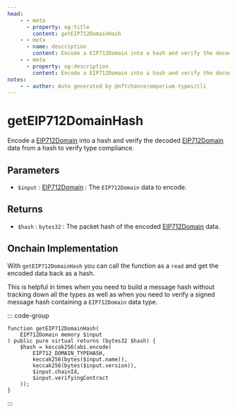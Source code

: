 ```yaml
---
head:
    - - meta
      - property: og:title
        content: getEIP712DomainHash
    - - meta
      - name: description
        content: Encode a EIP712Domain into a hash and verify the decoded data to verify type compliance.
    - - meta
      - property: og:description
        content: Encode a EIP712Domain into a hash and verify the decoded data to verify type compliance.
notes:
    - - author: Auto generated by @nftchance/emporium-types/cli
---
```

        
# getEIP712DomainHash

Encode a [EIP712Domain](/generated/base-types/EIP712Domain) into a hash and verify the decoded [EIP712Domain](/generated/base-types/EIP712Domain) data from a hash to verify type compliance.

## Parameters

- `$input` : [EIP712Domain](/generated/base-types/EIP712Domain) : The `EIP712Domain` data to encode.

## Returns

- `$hash` : `bytes32` : The packet hash of the encoded [EIP712Domain](/generated/base-types/EIP712Domain) data.

## Onchain Implementation

With `getEIP712DomainHash` you can call the function as a `read` and get the encoded data back as a hash. 
        
This is helpful in times when you need to build a message hash without tracking down all the types as well as when you need to verify a signed message hash containing a `EIP712Domain` data type.

::: code-group

``` solidity [Types.sol:getEIP712DomainHash]
function getEIP712DomainHash(
	EIP712Domain memory $input
) public pure virtual returns (bytes32 $hash) {
	$hash = keccak256(abi.encode(
		EIP712_DOMAIN_TYPEHASH,
		keccak256(bytes($input.name)),
		keccak256(bytes($input.version)),
		$input.chainId,
		$input.verifyingContract
	));
}
``` 

:::